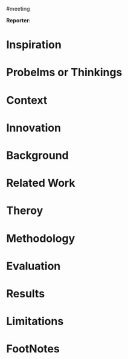 #meeting 

**Reporter:**  

# Inspiration
# Probelms or Thinkings 
# Context


# Innovation
# Background
# Related Work
# Theroy
# Methodology
# Evaluation
# Results
# Limitations
# FootNotes
